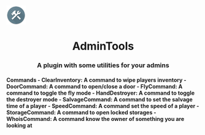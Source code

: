 <img align="center" src="https://raw.githubusercontent.com/F-Plugins/AdminTools/openmod/logo.png?token=APLXZOEVQCJDKDNSTOL3QXTAYESTU" height="50" width="50" />
<h1 align="center">AdminTools</h1>
<h3 align="center">A plugin with some utilities for your admins</h3>
<h4 aling="center">Commands</4>
- ClearInventory: A command to wipe players inventory
- DoorCommand: A command to open/close a door
- FlyCommand: A command to toggle the fly mode
- HandDestroyer: A command to toggle the destroyer mode
- SalvageCommand: A command to set the salvage time of a player
- SpeedCommand: A command set the speed of a player
- StorageCommand: A command to open locked storages
- WhoisCommand: A command know the owner of something you are looking at
